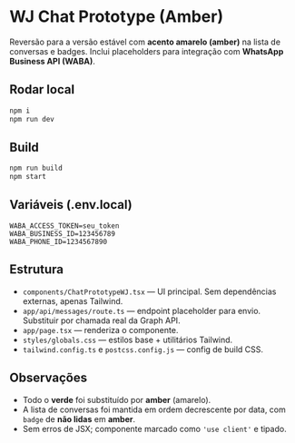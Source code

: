 # WJ Chat Prototype (Amber)

Reversão para a versão estável com **acento amarelo (amber)** na lista de conversas e badges.
Inclui placeholders para integração com **WhatsApp Business API (WABA)**.

## Rodar local
```bash
npm i
npm run dev
```

## Build
```bash
npm run build
npm start
```

## Variáveis (.env.local)
```
WABA_ACCESS_TOKEN=seu_token
WABA_BUSINESS_ID=123456789
WABA_PHONE_ID=1234567890
```

## Estrutura
- `components/ChatPrototypeWJ.tsx` — UI principal. Sem dependências externas, apenas Tailwind.
- `app/api/messages/route.ts` — endpoint placeholder para envio. Substituir por chamada real da Graph API.
- `app/page.tsx` — renderiza o componente.
- `styles/globals.css` — estilos base + utilitários Tailwind.
- `tailwind.config.ts` e `postcss.config.js` — config de build CSS.

## Observações
- Todo o **verde** foi substituído por **amber** (amarelo).
- A lista de conversas foi mantida em ordem decrescente por data, com `badge` de **não lidas** em **amber**.
- Sem erros de JSX; componente marcado como `'use client'` e tipado.
```

